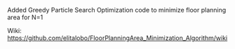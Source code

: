 
Added Greedy Particle Search Optimization code to minimize floor planning area for N=1

Wiki: https://github.com/elitalobo/FloorPlanningArea_Minimization_Algorithm/wiki
